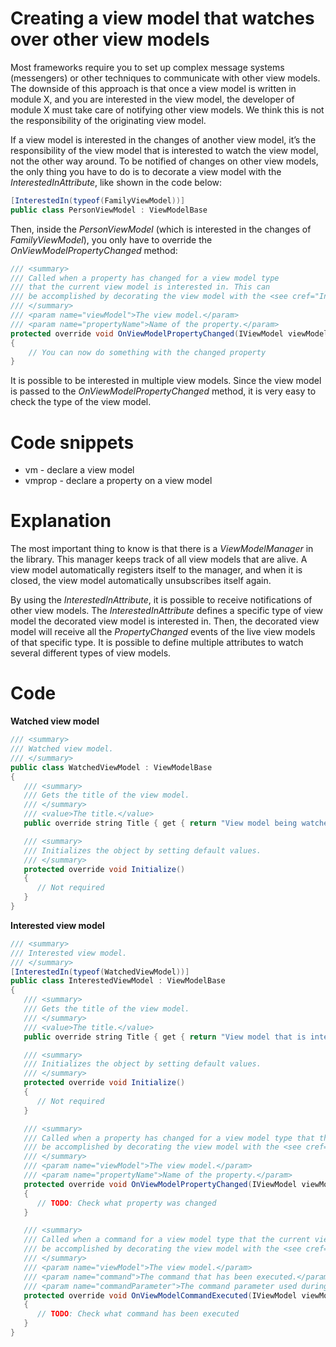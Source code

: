 # Creating a view model that watches over other view models

Most frameworks require you to set up complex message systems (messengers) or other techniques to communicate with other view models. The downside of this approach is that once a view model is written in module X, and you are interested in the view model, the developer of module X must take care of notifying other view models. We think this is not the responsibility of the originating view model.

If a view model is interested in the changes of another view model, it’s the responsibility of the view model that is interested to watch the view model, not the other way around. To be notified of changes on other view models, the only thing you have to do is to decorate a view model with the *InterestedInAttribute*, like shown in the code below:

``` {.java data-syntaxhighlighter-params="brush: java; gutter: false; theme: Confluence" data-theme="Confluence" style="brush: java; gutter: false; theme: Confluence"}
[InterestedIn(typeof(FamilyViewModel))]
public class PersonViewModel : ViewModelBase
```

Then, inside the *PersonViewModel* (which is interested in the changes of *FamilyViewModel*), you only have to override the *OnViewModelPropertyChanged* method:

``` {.java data-syntaxhighlighter-params="brush: java; gutter: false; theme: Confluence" data-theme="Confluence" style="brush: java; gutter: false; theme: Confluence"}
/// <summary>
/// Called when a property has changed for a view model type
/// that the current view model is interested in. This can
/// be accomplished by decorating the view model with the <see cref="InterestedInAttribute"/>.
/// </summary>
/// <param name="viewModel">The view model.</param>
/// <param name="propertyName">Name of the property.</param>
protected override void OnViewModelPropertyChanged(IViewModel viewModel, string propertyName)
{
    // You can now do something with the changed property
}
```

It is possible to be interested in multiple view models. Since the view model is passed to the *OnViewModelPropertyChanged* method, it is very easy to check the type of the view model.

# Code snippets

-   vm - declare a view model
-   vmprop - declare a property on a view model

# Explanation

The most important thing to know is that there is a *ViewModelManager* in the library. This manager keeps track of all view models that are alive. A view model automatically registers itself to the manager, and when it is closed, the view model automatically unsubscribes itself again.

By using the *InterestedInAttribute*, it is possible to receive notifications of other view models. The *InterestedInAttribute* defines a specific type of view model the decorated view model is interested in. Then, the decorated view model will receive all the *PropertyChanged* events of the live view models of that specific type. It is possible to define multiple attributes to watch several different types of view models.

# Code

**Watched view model**

``` {.java data-syntaxhighlighter-params="brush: java; gutter: false; theme: Confluence" data-theme="Confluence" style="brush: java; gutter: false; theme: Confluence"}
/// <summary>
/// Watched view model.
/// </summary>
public class WatchedViewModel : ViewModelBase
{
   /// <summary>
   /// Gets the title of the view model.
   /// </summary>
   /// <value>The title.</value>
   public override string Title { get { return "View model being watched"; } }

   /// <summary>
   /// Initializes the object by setting default values.
   /// </summary>   
   protected override void Initialize()
   {
      // Not required
   }
}
```

**Interested view model**

``` {.java data-syntaxhighlighter-params="brush: java; gutter: false; theme: Confluence" data-theme="Confluence" style="brush: java; gutter: false; theme: Confluence"}
/// <summary>
/// Interested view model.
/// </summary>
[InterestedIn(typeof(WatchedViewModel))]
public class InterestedViewModel : ViewModelBase
{
   /// <summary>
   /// Gets the title of the view model.
   /// </summary>
   /// <value>The title.</value>
   public override string Title { get { return "View model that is interested"; } }

   /// <summary>
   /// Initializes the object by setting default values.
   /// </summary>   
   protected override void Initialize()
   {
      // Not required
   }

   /// <summary>
   /// Called when a property has changed for a view model type that the current view model is interested in. This can
   /// be accomplished by decorating the view model with the <see cref="InterestedInAttribute"/>.
   /// </summary>
   /// <param name="viewModel">The view model.</param>
   /// <param name="propertyName">Name of the property.</param>
   protected override void OnViewModelPropertyChanged(IViewModel viewModel, string propertyName)
   {
      // TODO: Check what property was changed
   }

   /// <summary>
   /// Called when a command for a view model type that the current view model is interested in has been executed. This can
   /// be accomplished by decorating the view model with the <see cref="InterestedInAttribute"/>.
   /// </summary>
   /// <param name="viewModel">The view model.</param>
   /// <param name="command">The command that has been executed.</param>
   /// <param name="commandParameter">The command parameter used during the execution.</param>
   protected override void OnViewModelCommandExecuted(IViewModel viewModel, ICatelCommand command, object commandParameter)
   {
      // TODO: Check what command has been executed
   }
}
```
